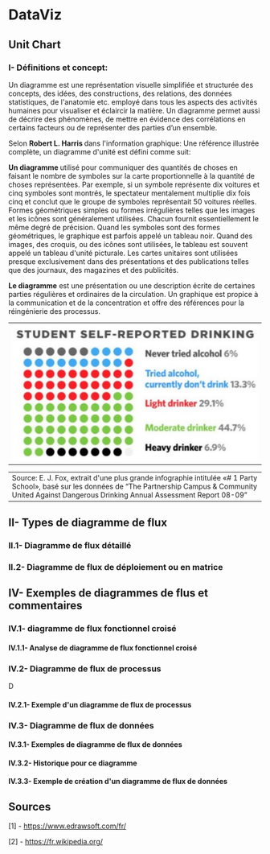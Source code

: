 # DataViz
## Unit Chart
### I- Définitions et concept:
Un diagramme est une représentation visuelle simplifiée et structurée des concepts, des idées, des constructions, des relations, des données statistiques, de l'anatomie etc. employé dans tous les aspects des activités humaines pour visualiser et éclaircir la matière. Un diagramme permet aussi de décrire des phénomènes, de mettre en évidence des corrélations en certains facteurs ou de représenter des parties d’un ensemble.

Selon <b> Robert L. Harris </b> dans l'information graphique: Une référence illustrée complète, un diagramme d'unité est défini comme suit:

<b> Un diagramme </b> utilisé pour communiquer des quantités de choses en faisant le nombre de symboles sur la carte proportionnelle à la quantité de choses représentées. Par exemple, si un symbole représente dix voitures et cinq symboles sont montrés, le spectateur mentalement multiplie dix fois cinq et conclut que le groupe de symboles représentait 50 voitures réelles. Formes géométriques simples ou formes irrégulières telles que les images et les icônes sont généralement utilisées. Chacun fournit essentiellement le même degré de précision. Quand les symboles sont des formes géométriques, le graphique est parfois appelé un tableau noir. Quand des images, des croquis, ou des icônes sont utilisées, le tableau est souvent appelé un tableau d'unité picturale. Les cartes unitaires sont utilisées presque exclusivement dans des présentations et des publications telles que des journaux, des magazines et des publicités.


<b>Le diagramme</b> est une présentation ou une description écrite de certaines parties régulières et ordinaires de la circulation. Un graphique est propice à la communication et de la concentration et offre des références pour la réingénierie des processus.

<table border="0">
  <tr>
    <td>
      <img src="exemple1.jpg" "align:"center">
    </td>
  </tr>
</table>

<table border="0">
  <tr>
    <td>
Source: E. J. Fox, extrait d'une plus grande infographie intitulée «# 1 Party School», basé sur les données de “The Partnership Campus & Community United Against Dangerous Drinking Annual Assessment Report 08-09”
 </td>
  </tr>
</table>


## II- Types de diagramme de flux

### II.1- Diagramme de flux détaillé


### II.2- Diagramme de flux de déploiement ou en matrice



## IV- Exemples de diagrammes de flus et commentaires

### IV.1- diagramme de flux fonctionnel croisé

#### IV.1.1- Analyse de diagramme de flux fonctionnel croisé


### IV.2- Diagramme de flux de processus

D

#### IV.2.1- Exemple d'un diagramme de flux de processus

### IV.3- Diagramme de flux de données


#### IV.3.1- Exemples de diagramme de flux de données


#### IV.3.2- Historique pour ce diagramme



#### IV.3.3- Exemple de création d'un diagramme de flux de données


## Sources
[1] - https://www.edrawsoft.com/fr/

[2] - https://fr.wikipedia.org/

